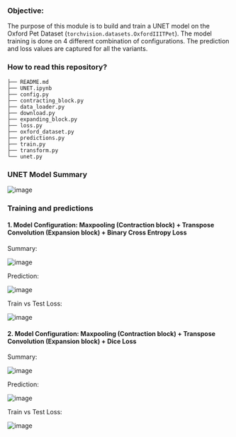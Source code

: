 ### Objective:

The purpose of this module is to build and train a UNET model on the Oxford Pet Dataset (`torchvision.datasets.OxfordIIITPet`). The model training is done on 4 different combination of configurations. The prediction and loss values are captured for all the variants.

### How to read this repository?
```
├── README.md
├── UNET.ipynb
├── config.py
├── contracting_block.py
├── data_loader.py
├── download.py
├── expanding_block.py
├── loss.py
├── oxford_dataset.py
├── predictions.py
├── train.py
├── transform.py
└── unet.py
```

### UNET Model Summary

![image](https://github.com/bala1802/ERA_Session18/assets/22103095/aaf9cf71-c532-4686-be45-c12b697d7198)


### Training and predictions

#### 1. Model Configuration: Maxpooling (Contraction block) + Transpose Convolution (Expansion block) + Binary Cross Entropy Loss

Summary:

![image](https://github.com/bala1802/ERA_Session18/assets/22103095/6b032b33-b3ff-41d8-9949-4baebef10a25)

Prediction:

![image](https://github.com/bala1802/ERA_Session18/assets/22103095/a0624e24-4ee2-44a8-a727-8b35235a6c26)

Train vs Test Loss:

![image](https://github.com/bala1802/ERA_Session18/assets/22103095/3a33f927-ef24-48db-a2c8-6e3969325366)


#### 2. Model Configuration: Maxpooling (Contraction block) + Transpose Convolution (Expansion block) + Dice Loss

Summary:

![image](https://github.com/bala1802/ERA_Session18/assets/22103095/c357acac-9868-4128-82a8-0ecab2fedb81)

Prediction:

![image](https://github.com/bala1802/ERA_Session18/assets/22103095/d0de2459-2e8a-48e3-b901-2e937d97ee0d)

Train vs Test Loss:

![image](https://github.com/bala1802/ERA_Session18/assets/22103095/d75a0abf-4578-4f9a-9c26-469b3fb2ad35)








